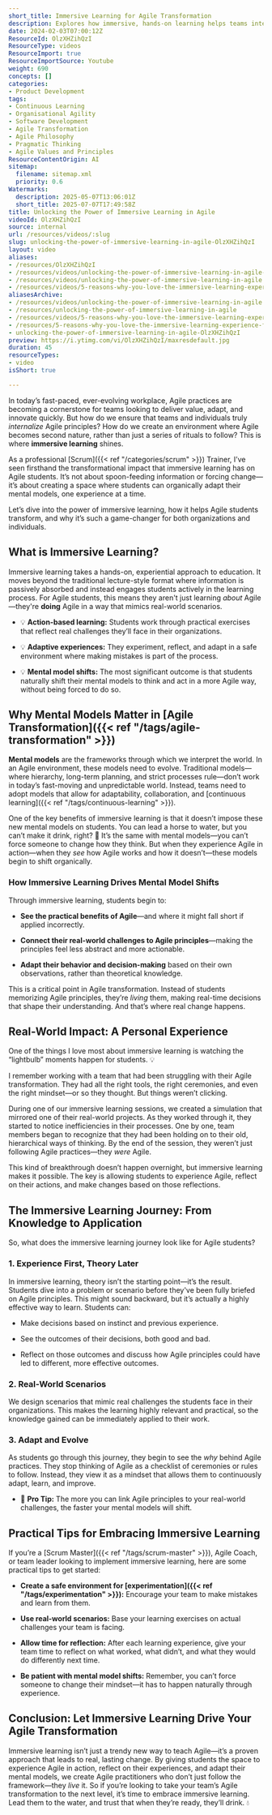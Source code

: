 ```yaml
---
short_title: Immersive Learning for Agile Transformation
description: Explores how immersive, hands-on learning helps teams internalise Agile principles, shift mindsets, and drive lasting Agile transformation through real-world experience.
date: 2024-02-03T07:00:12Z
ResourceId: OlzXHZihQzI
ResourceType: videos
ResourceImport: true
ResourceImportSource: Youtube
weight: 690
concepts: []
categories:
- Product Development
tags:
- Continuous Learning
- Organisational Agility
- Software Development
- Agile Transformation
- Agile Philosophy
- Pragmatic Thinking
- Agile Values and Principles
ResourceContentOrigin: AI
sitemap:
  filename: sitemap.xml
  priority: 0.6
Watermarks:
  description: 2025-05-07T13:06:01Z
  short_title: 2025-07-07T17:49:58Z
title: Unlocking the Power of Immersive Learning in Agile
videoId: OlzXHZihQzI
source: internal
url: /resources/videos/:slug
slug: unlocking-the-power-of-immersive-learning-in-agile-OlzXHZihQzI
layout: video
aliases:
- /resources/OlzXHZihQzI
- /resources/videos/unlocking-the-power-of-immersive-learning-in-agile-OlzXHZihQzI
- /resources/videos/unlocking-the-power-of-immersive-learning-in-agile
- /resources/videos/5-reasons-why-you-love-the-immersive-learning-experience-for-students-part-4
aliasesArchive:
- /resources/videos/unlocking-the-power-of-immersive-learning-in-agile
- /resources/unlocking-the-power-of-immersive-learning-in-agile
- /resources/videos/5-reasons-why-you-love-the-immersive-learning-experience-for-students-part-4
- /resources/5-reasons-why-you-love-the-immersive-learning-experience-for-students-part-4
- unlocking-the-power-of-immersive-learning-in-agile-OlzXHZihQzI
preview: https://i.ytimg.com/vi/OlzXHZihQzI/maxresdefault.jpg
duration: 45
resourceTypes:
- video
isShort: true

---
```

In today’s fast-paced, ever-evolving workplace, Agile practices are becoming a cornerstone for teams looking to deliver value, adapt, and innovate quickly. But how do we ensure that teams and individuals truly _internalize_ Agile principles? How do we create an environment where Agile becomes second nature, rather than just a series of rituals to follow? This is where **immersive learning** shines.

As a professional [Scrum]({{< ref "/categories/scrum" >}}) Trainer, I’ve seen firsthand the transformational impact that immersive learning has on Agile students. It’s not about spoon-feeding information or forcing change—it’s about creating a space where students can organically adapt their mental models, one experience at a time.

Let’s dive into the power of immersive learning, how it helps Agile students transform, and why it’s such a game-changer for both organizations and individuals.

## **What is Immersive Learning?**

Immersive learning takes a hands-on, experiential approach to education. It moves beyond the traditional lecture-style format where information is passively absorbed and instead engages students actively in the learning process. For Agile students, this means they aren't just learning _about_ Agile—they're **doing** Agile in a way that mimics real-world scenarios.

- 💡 **Action-based learning:** Students work through practical exercises that reflect real challenges they’ll face in their organizations.

- 💡 **Adaptive experiences:** They experiment, reflect, and adapt in a safe environment where making mistakes is part of the process.

- 💡 **Mental model shifts:** The most significant outcome is that students naturally shift their mental models to think and act in a more Agile way, without being forced to do so.

## **Why Mental Models Matter in [Agile Transformation]({{< ref "/tags/agile-transformation" >}})**

**Mental models** are the frameworks through which we interpret the world. In an Agile environment, these models need to evolve. Traditional models—where hierarchy, long-term planning, and strict processes rule—don’t work in today’s fast-moving and unpredictable world. Instead, teams need to adopt models that allow for adaptability, collaboration, and [continuous learning]({{< ref "/tags/continuous-learning" >}}).

One of the key benefits of immersive learning is that it doesn’t impose these new mental models on students. You can lead a horse to water, but you can’t make it drink, right? 🌊 It’s the same with mental models—you can’t force someone to change how they think. But when they experience Agile in action—when they _see_ how Agile works and how it doesn’t—these models begin to shift organically.

### **How Immersive Learning Drives Mental Model Shifts**

Through immersive learning, students begin to:

- **See the practical benefits of Agile**—and where it might fall short if applied incorrectly.

- **Connect their real-world challenges to Agile principles**—making the principles feel less abstract and more actionable.

- **Adapt their behavior and decision-making** based on their own observations, rather than theoretical knowledge.

This is a critical point in Agile transformation. Instead of students memorizing Agile principles, they’re _living_ them, making real-time decisions that shape their understanding. And that’s where real change happens.

## **Real-World Impact: A Personal Experience**

One of the things I love most about immersive learning is watching the “lightbulb” moments happen for students. 💡

I remember working with a team that had been struggling with their Agile transformation. They had all the right tools, the right ceremonies, and even the right mindset—or so they thought. But things weren’t clicking.

During one of our immersive learning sessions, we created a simulation that mirrored one of their real-world projects. As they worked through it, they started to notice inefficiencies in their processes. One by one, team members began to recognize that they had been holding on to their old, hierarchical ways of thinking. By the end of the session, they weren’t just following Agile practices—they _were_ Agile.

This kind of breakthrough doesn’t happen overnight, but immersive learning makes it possible. The key is allowing students to experience Agile, reflect on their actions, and make changes based on those reflections.

## **The Immersive Learning Journey: From Knowledge to Application**

So, what does the immersive learning journey look like for Agile students?

### **1\. Experience First, Theory Later**

In immersive learning, theory isn’t the starting point—it’s the result. Students dive into a problem or scenario before they've been fully briefed on Agile principles. This might sound backward, but it’s actually a highly effective way to learn. Students can:

- Make decisions based on instinct and previous experience.

- See the outcomes of their decisions, both good and bad.

- Reflect on those outcomes and discuss how Agile principles could have led to different, more effective outcomes.

### **2\. Real-World Scenarios**

We design scenarios that mimic real challenges the students face in their organizations. This makes the learning highly relevant and practical, so the knowledge gained can be immediately applied to their work.

### **3\. Adapt and Evolve**

As students go through this journey, they begin to see the _why_ behind Agile practices. They stop thinking of Agile as a checklist of ceremonies or rules to follow. Instead, they view it as a mindset that allows them to continuously adapt, learn, and improve.

- 🚀 **Pro Tip:** The more you can link Agile principles to your real-world challenges, the faster your mental models will shift.

## **Practical Tips for Embracing Immersive Learning**

If you’re a [Scrum Master]({{< ref "/tags/scrum-master" >}}), Agile Coach, or team leader looking to implement immersive learning, here are some practical tips to get started:

- **Create a safe environment for [experimentation]({{< ref "/tags/experimentation" >}}):** Encourage your team to make mistakes and learn from them.

- **Use real-world scenarios:** Base your learning exercises on actual challenges your team is facing.

- **Allow time for reflection:** After each learning experience, give your team time to reflect on what worked, what didn’t, and what they would do differently next time.

- **Be patient with mental model shifts:** Remember, you can’t force someone to change their mindset—it has to happen naturally through experience.

## **Conclusion: Let Immersive Learning Drive Your Agile Transformation**

Immersive learning isn’t just a trendy new way to teach Agile—it’s a proven approach that leads to real, lasting change. By giving students the space to experience Agile in action, reflect on their experiences, and adapt their mental models, we create Agile practitioners who don’t just follow the framework—they _live_ it. So if you’re looking to take your team’s Agile transformation to the next level, it’s time to embrace immersive learning. Lead them to the water, and trust that when they’re ready, they’ll drink. 💧
